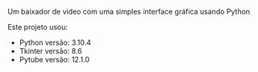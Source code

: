 Um baixador de video com uma simples interface gráfica usando Python

Este projeto usou:

* Python versão: 3.10.4
* Tkinter versão: 8.6
* Pytube versão: 12.1.0
